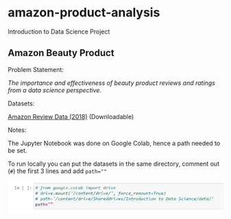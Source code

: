 # amazon-product-analysis
Introduction to Data Science Project

## Amazon Beauty Product

Problem Statement:

*The importance and effectiveness of beauty product reviews and ratings from a data science perspective.*

Datasets:

[Amazon Review Data (2018)](http://deepyeti.ucsd.edu/jianmo/amazon/index.html) (Downloadable)

Notes:

The Jupyter Notebook was done on Google Colab, hence a path needed to be set. 

To run locally you can put the datasets in the same directory, comment out (`#`) the first 3 lines and add `path=""`

![Set local path](./img/setpath.png)

